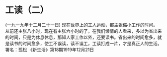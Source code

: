 # 工读（二）
(一九一九年十二月二十一日)
现在世界上的工人运动，都主张缩小工作的时间。从前还主张八小时，现在有主张六小时的了。在我们懒情的人看来，多以为省出来的时间，只是为休息休息，那知人家工作以外，还要读书。省出来的时间愈多，就是读书的时间愈多，使工不误读，读不误工，工读打成一片，才是真正人的生活。
署名：孤松
《新生活》第18期1919年12月21日
